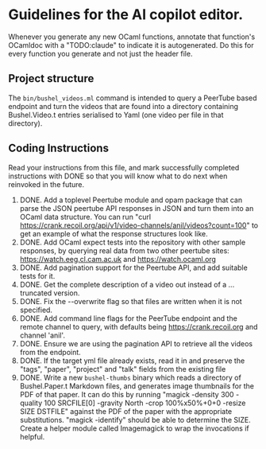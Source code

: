 # Guidelines for the AI copilot editor.

Whenever you generate any new OCaml functions, annotate that function's OCamldoc
with a "TODO:claude" to indicate it is autogenerated. Do this for every function
you generate and not just the header file.

## Project structure

The `bin/bushel_videos.ml` command is intended to query a PeerTube based
endpoint and turn the videos that are found into a directory containing
Bushel.Video.t entries serialised to Yaml (one video per file in that directory).

## Coding Instructions

Read your instructions from this file, and mark successfully completed instructions
with DONE so that you will know what to do next when reinvoked in the future.

1. DONE. Add a toplevel Peertube module and opam package that can parse the JSON peertube API responses
   in JSON and turn them into an OCaml data structure. You can run 
   "curl https://crank.recoil.org/api/v1/video-channels/anil/videos?count=100"
   to get an example of what the response structures look like.
2. DONE. Add OCaml expect tests into the repository with other sample responses, by querying
   real data from two other peertube sites: https://watch.eeg.cl.cam.ac.uk and
   https://watch.ocaml.org
3. DONE. Add pagination support for the Peertube API, and add suitable tests for it.
4. DONE. Get the complete description of a video out instead of a ... truncated version.
5. DONE. Fix the --overwrite flag so that files are written when it is not specified.
6. DONE. Add command line flags for the PeerTube endpoint and the remote channel to query,
   with defaults being https://crank.recoil.org and channel 'anil'.
7. DONE. Ensure we are using the pagination API to retrieve all the videos from the endpoint. 
8. DONE. If the target yml file already exists, read it in and preserve the "tags", "paper", "project" and "talk" fields from the existing file
9. DONE. Write a new `bushel-thumbs` binary which reads a directory of Bushel.Paper.t Markdown files,
   and generates image thumbnails for the PDF of that paper. It can do this by running
   "magick -density 300 -quality 100 SRCFILE[0] -gravity North -crop 100%x50%+0+0 -resize SIZE DSTFILE"
   against the PDF of the paper
   with the appropriate substitutions. "magick -identify" should be able to determine the SIZE.
   Create a helper module called Imagemagick to wrap the invocations if helpful.
